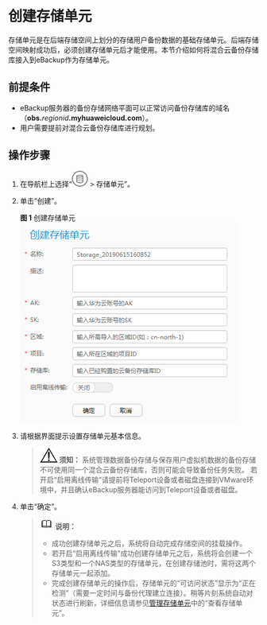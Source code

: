 # 创建存储单元<a name="cbr_03_0069"></a>

存储单元是在后端存储空间上划分的存储用户备份数据的基础存储单元。后端存储空间映射成功后，必须创建存储单元后才能使用。本节介绍如何将混合云备份存储库接入到eBackup作为存储单元。

## 前提条件<a name="zh-cn_topic_0174656198_section23021163"></a>

-   eBackup服务器的备份存储网络平面可以正常访问备份存储库的域名（**obs.**_regionid_**.myhuaweicloud.com**）。
-   用户需要提前对混合云备份存储库进行规划。

## 操作步骤<a name="zh-cn_topic_0174656198_section1022175134412"></a>

1.  在导航栏上选择“![](figures/icon-storage1.jpg)  \> 存储单元”。
2.  单击“创建”。

    **图 1**  创建存储单元<a name="zh-cn_topic_0174656198_fig2278311254"></a>  
    ![](figures/创建存储单元.png "创建存储单元")

3.  请根据界面提示设置存储单元基本信息。

    >![](public_sys-resources/icon-notice.gif) **须知：** 
    >系统管理数据备份存储与保存用户虚拟机数据的备份存储不可使用同一个混合云备份存储库，否则可能会导致备份任务失败。
    >若开启“启用离线传输”请提前将Teleport设备或者磁盘连接到VMware环境中，并且确认eBackup服务器能访问到Teleport设备或者磁盘。

4.  单击“确定”。

    >![](public_sys-resources/icon-note.gif) **说明：** 
    >-   成功创建存储单元之后，系统将自动完成存储空间的挂载操作。
    >-   若开启“启用离线传输”成功创建存储单元之后，系统将会创建一个S3类型和一个NAS类型的存储单元，在创建存储池时，需将这两个存储单元一起添加。
    >-   完成创建存储单元的操作后，存储单元的“可访问状态”显示为“正在检测”（需要一定时间与备份代理建立连接）。稍等片刻系统自动对状态进行刷新，详细信息请参见[管理存储单元](管理存储单元.md#cbr_03_0083)中的“查看存储单元”。


